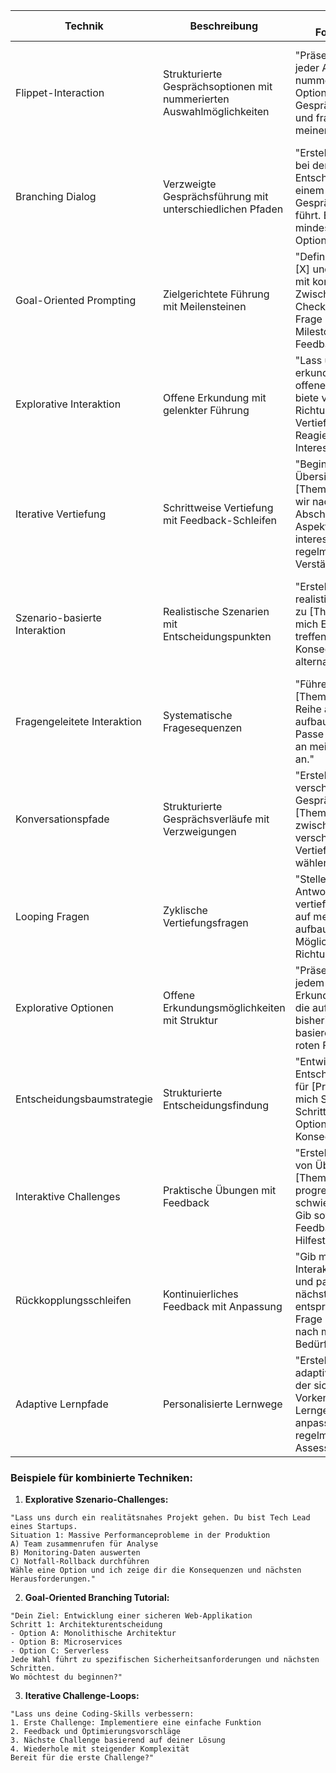 
| Technik                       | Beschreibung                                                          | Prompt-Formulierung                                                                                                                                  | Konkretes Beispiel                                                                                                                                                                          |
| ----------------------------- | --------------------------------------------------------------------- | ---------------------------------------------------------------------------------------------------------------------------------------------------- | ------------------------------------------------------------------------------------------------------------------------------------------------------------------------------------------- |
| Flippet-Interaction           | Strukturierte Gesprächsoptionen mit nummerierten Auswahlmöglichkeiten | "Präsentiere nach jeder Antwort drei nummerierte Optionen zur Gesprächsfortführung und frage nach meiner Wahl."                                      | "Hier sind deine Optionen für Machine Learning:\n1. Supervised Learning vertiefen\n2. Praktische Übung starten\n3. Anwendungsfälle erkunden\nWelche Option wählst du?"                      |
| Branching Dialog              | Verzweigte Gesprächsführung mit unterschiedlichen Pfaden              | "Erstelle einen Dialog, bei dem jede meiner Entscheidungen zu einem anderen Gesprächszweig führt. Biete mindestens 2-3 Optionen pro Schritt."        | "Du willst eine App entwickeln. Wählst du:\nA) Native App entwickeln\nB) Cross-Platform Framework nutzen\nC) Progressive Web App erstellen\nJede Wahl führt zu spezifischen Folgeoptionen." |
| Goal-Oriented Prompting       | Zielgerichtete Führung mit Meilensteinen                              | "Definiere mein Ziel [X] und führe mich mit konkreten Zwischenzielen und Checkpoints dorthin. Frage nach jedem Milestone nach Feedback."             | "Ziel: REST API entwickeln\nMeilenstein 1: Endpoints definieren\nMeilenstein 2: Datenmodell erstellen\nWo stehst du? Was brauchst du für den nächsten Schritt?"                             |
| Explorative Interaktion       | Offene Erkundung mit gelenkter Führung                                | "Lass uns [Thema] erkunden. Stelle mir offene Fragen und biete verschiedene Richtungen zur Vertiefung an. Reagiere auf meine Interessen."            | "Du interessierst dich für Cybersecurity. Was fasziniert dich mehr:\n- Technische Aspekte?\n- Menschliche Faktoren?\n- Rechtliche Rahmenbedingungen?"                                       |
| Iterative Vertiefung          | Schrittweise Vertiefung mit Feedback-Schleifen                        | "Beginne mit einer Übersicht zu [Thema]. Vertiefen wir nach jedem Abschnitt die Aspekte, die mich interessieren. Prüfe regelmäßig mein Verständnis." | "Grundlagen der Algorithmen verstanden?\n1. Tiefer in Komplexitätsanalyse\n2. Praktische Implementierung\n3. Optimierungstechniken\nWas interessiert dich?"                                 |
| Szenario-basierte Interaktion | Realistische Szenarien mit Entscheidungspunkten                       | "Erstelle ein realistisches Szenario zu [Thema]. Lass mich Entscheidungen treffen und zeige die Konsequenzen. Biete alternative Pfade."              | "Szenario: Deine Webapp wurde gehackt.\nOptionen:\n1. Sofort offline nehmen\n2. Schwachstelle lokalisieren\n3. Backup wiederherstellen\nWas tust du?"                                       |
| Fragengeleitete Interaktion   | Systematische Fragesequenzen                                          | "Führe mich durch [Thema] mit einer Reihe aufeinander aufbauender Fragen. Passe die Komplexität an meine Antworten an."                              | "Lass uns dein Datenbankdesign optimieren:\n1. Wie sieht dein Datenmodell aus?\n2. Welche Beziehungen existieren?\n3. Wie oft werden Daten abgerufen?"                                      |
| Konversationspfade            | Strukturierte Gesprächsverläufe mit Verzweigungen                     | "Erstelle verschiedene Gesprächspfade zu [Thema]. Lass mich zwischen verschiedenen Vertiefungsrichtungen wählen."                                    | "Wähle deinen Lernpfad für JavaScript:\nPfad A: Frontend-Entwicklung\nPfad B: Node.js Backend\nPfad C: Full-Stack Development"                                                              |
| Looping Fragen                | Zyklische Vertiefungsfragen                                           | "Stelle nach jeder Antwort eine vertiefende Frage, die auf meiner Antwort aufbaut. Biete auch Möglichkeiten zur Richtungsänderung."                  | "Du erwähnst Microservices. Möchtest du mehr über:\n- Service Discovery?\n- Load Balancing?\n- API Gateway?\nOder eine andere Richtung einschlagen?"                                        |
| Explorative Optionen          | Offene Erkundungsmöglichkeiten mit Struktur                           | "Präsentiere bei jedem Schritt neue Erkundungsoptionen, die auf meinen bisherigen Interessen basieren. Behalte den roten Faden bei."                 | "Da du dich für KI-Ethik interessierst:\n1. Bias in Algorithmen\n2. Transparenz von KI-Entscheidungen\n3. Gesellschaftliche Auswirkungen\nWelchen Aspekt erkunden wir?"                     |
| Entscheidungsbaumstrategie    | Strukturierte Entscheidungsfindung                                    | "Entwickle einen Entscheidungsbaum für [Problem]. Führe mich Schritt für Schritt durch die Optionen und zeige Konsequenzen."                         | "Entscheidungsbaum: Cloud-Provider wählen\n↳ Hauptfokus: Kosten, Skalierbarkeit, Services?\n  ↳ Spezifische Anforderungen je nach Wahl"                                                     |
| Interaktive Challenges        | Praktische Übungen mit Feedback                                       | "Erstelle eine Reihe von Übungen zu [Thema], die progressiv schwieriger werden. Gib sofortiges Feedback und Hilfestellung."                          | "Challenge 1: Schreibe eine einfache API-Route\nFeedback nach Implementierung\nNächste Challenge basierend auf Performance"                                                                 |
| Rückkopplungsschleifen        | Kontinuierliches Feedback mit Anpassung                               | "Gib mir nach jeder Interaktion Feedback und passe die nächsten Schritte entsprechend an. Frage regelmäßig nach meinen Bedürfnissen."                | "Dein Code-Review zeigt gute Strukturierung.\nMöchtest du:\n1. Performance optimieren\n2. Sicherheit verbessern\n3. Tests hinzufügen?"                                                      |
| Adaptive Lernpfade            | Personalisierte Lernwege                                              | "Erstelle einen adaptiven Lernpfad, der sich an meine Vorkenntnisse und Lerngeschwindigkeit anpasst. Biete regelmäßige Assessments."                 | "Basierend auf deinem Fortschritt in Python:\n1. Fortgeschrittene Konzepte\n2. Praktische Projekte\n3. Spezialgebiete\nWas passt zu dir?"                                                   |

### Beispiele für kombinierte Techniken:

1. **Explorative Szenario-Challenges:**
```
"Lass uns durch ein realitätsnahes Projekt gehen. Du bist Tech Lead eines Startups.
Situation 1: Massive Performanceprobleme in der Produktion
A) Team zusammenrufen für Analyse
B) Monitoring-Daten auswerten
C) Notfall-Rollback durchführen
Wähle eine Option und ich zeige dir die Konsequenzen und nächsten Herausforderungen."
```

2. **Goal-Oriented Branching Tutorial:**
```
"Dein Ziel: Entwicklung einer sicheren Web-Applikation
Schritt 1: Architekturentscheidung
- Option A: Monolithische Architektur
- Option B: Microservices
- Option C: Serverless
Jede Wahl führt zu spezifischen Sicherheitsanforderungen und nächsten Schritten.
Wo möchtest du beginnen?"
```

3. **Iterative Challenge-Loops:**
```
"Lass uns deine Coding-Skills verbessern:
1. Erste Challenge: Implementiere eine einfache Funktion
2. Feedback und Optimierungsvorschläge
3. Nächste Challenge basierend auf deiner Lösung
4. Wiederhole mit steigender Komplexität
Bereit für die erste Challenge?"
```
